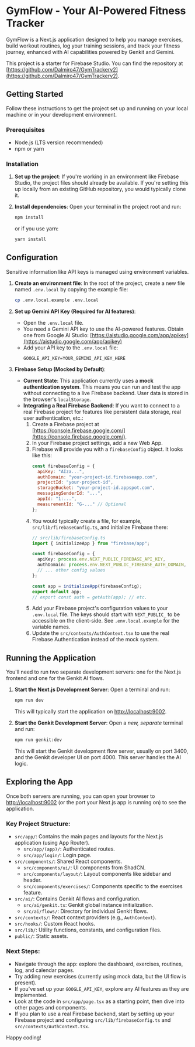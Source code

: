 # GymFlow - Your AI-Powered Fitness Tracker

GymFlow is a Next.js application designed to help you manage exercises, build workout routines, log your training sessions, and track your fitness journey, enhanced with AI capabilities powered by Genkit and Gemini.

This project is a starter for Firebase Studio. You can find the repository at [https://github.com/Dalmiro47/GymTrackerv2](https://github.com/Dalmiro47/GymTrackerv2).

## Getting Started

Follow these instructions to get the project set up and running on your local machine or in your development environment.

### Prerequisites

*   Node.js (LTS version recommended)
*   npm or yarn

### Installation

1.  **Set up the project**:
    If you're working in an environment like Firebase Studio, the project files should already be available. If you're setting this up locally from an existing GitHub repository, you would typically clone it.

2.  **Install dependencies**:
    Open your terminal in the project root and run:
    ```bash
    npm install
    ```
    or if you use yarn:
    ```bash
    yarn install
    ```

## Configuration

Sensitive information like API keys is managed using environment variables.

1.  **Create an environment file**:
    In the root of the project, create a new file named `.env.local` by copying the example file:
    ```bash
    cp .env.local.example .env.local
    ```

2.  **Set up Gemini API Key (Required for AI features)**:
    *   Open the `.env.local` file.
    *   You need a Gemini API key to use the AI-powered features. Obtain one from Google AI Studio: [https://aistudio.google.com/app/apikey](https://aistudio.google.com/app/apikey)
    *   Add your API key to the `.env.local` file:
        ```env
        GOOGLE_API_KEY=YOUR_GEMINI_API_KEY_HERE
        ```

3.  **Firebase Setup (Mocked by Default)**:
    *   **Current State**: This application currently uses a **mock authentication system**. This means you can run and test the app without connecting to a live Firebase backend. User data is stored in the browser's `localStorage`.
    *   **Integrating a Real Firebase Backend**: If you want to connect to a real Firebase project for features like persistent data storage, real user authentication, etc.:
        1.  Create a Firebase project at [https://console.firebase.google.com/](https://console.firebase.google.com/).
        2.  In your Firebase project settings, add a new Web App.
        3.  Firebase will provide you with a `firebaseConfig` object. It looks like this:
            ```javascript
            const firebaseConfig = {
              apiKey: "AIza...",
              authDomain: "your-project-id.firebaseapp.com",
              projectId: "your-project-id",
              storageBucket: "your-project-id.appspot.com",
              messagingSenderId: "...",
              appId: "1:...",
              measurementId: "G-..." // Optional
            };
            ```
        4.  You would typically create a file, for example, `src/lib/firebaseConfig.ts`, and initialize Firebase there:
            ```typescript
            // src/lib/firebaseConfig.ts
            import { initializeApp } from "firebase/app";

            const firebaseConfig = {
              apiKey: process.env.NEXT_PUBLIC_FIREBASE_API_KEY,
              authDomain: process.env.NEXT_PUBLIC_FIREBASE_AUTH_DOMAIN,
              // ... other config values
            };

            const app = initializeApp(firebaseConfig);
            export default app;
            // export const auth = getAuth(app); // etc.
            ```
        5.  Add your Firebase project's configuration values to your `.env.local` file. The keys should start with `NEXT_PUBLIC_` to be accessible on the client-side. See `.env.local.example` for the variable names.
        6.  Update the `src/contexts/AuthContext.tsx` to use the real Firebase Authentication instead of the mock system.

## Running the Application

You'll need to run two separate development servers: one for the Next.js frontend and one for the Genkit AI flows.

1.  **Start the Next.js Development Server**:
    Open a terminal and run:
    ```bash
    npm run dev
    ```
    This will typically start the application on [http://localhost:9002](http://localhost:9002).

2.  **Start the Genkit Development Server**:
    Open a *new, separate* terminal and run:
    ```bash
    npm run genkit:dev
    ```
    This will start the Genkit development flow server, usually on port 3400, and the Genkit developer UI on port 4000. This server handles the AI logic.

## Exploring the App

Once both servers are running, you can open your browser to [http://localhost:9002](http://localhost:9002) (or the port your Next.js app is running on) to see the application.

### Key Project Structure:

*   `src/app/`: Contains the main pages and layouts for the Next.js application (using App Router).
    *   `src/app/(app)/`: Authenticated routes.
    *   `src/app/login/`: Login page.
*   `src/components/`: Shared React components.
    *   `src/components/ui/`: UI components from ShadCN.
    *   `src/components/layout/`: Layout components like sidebar and header.
    *   `src/components/exercises/`: Components specific to the exercises feature.
*   `src/ai/`: Contains Genkit AI flows and configuration.
    *   `src/ai/genkit.ts`: Genkit global instance initialization.
    *   `src/ai/flows/`: Directory for individual Genkit flows.
*   `src/contexts/`: React context providers (e.g., `AuthContext`).
*   `src/hooks/`: Custom React hooks.
*   `src/lib/`: Utility functions, constants, and configuration files.
*   `public/`: Static assets.

### Next Steps:

*   Navigate through the app: explore the dashboard, exercises, routines, log, and calendar pages.
*   Try adding new exercises (currently using mock data, but the UI flow is present).
*   If you've set up your `GOOGLE_API_KEY`, explore any AI features as they are implemented.
*   Look at the code in `src/app/page.tsx` as a starting point, then dive into other pages and components.
*   If you plan to use a real Firebase backend, start by setting up your Firebase project and configuring `src/lib/firebaseConfig.ts` and `src/contexts/AuthContext.tsx`.

Happy coding!
